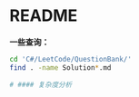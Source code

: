 # README

**一些查询：**

```bash
cd 'C#/LeetCode/QuestionBank/'
find . -name Solution*.md
 
# #### 复杂度分析
```
